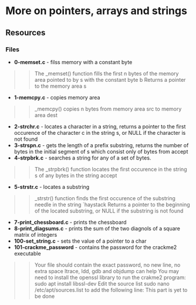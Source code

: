 # More on pointers, arrays and strings

## Resources

### Files

* **0-memset.c** - filss memory with a constant byte

>> The _memset() function fills the first n bytes of the memory area pointed to by s with the constant byte b
>>Returns a pointer to the memory area s

* **1-memcpy.c** - copies memory area

>> _memcpy() copies n bytes from memory area src to memory area dest

* **2-strchr.c** - locates a character in a string, returns a pointer to the first occurence of the character c in the string s, or NULL if the character is not found
* **3-strspn.c** - gets the length of a prefix substring, returns the number of bytes in the initial segment of s which consist only of bytes from accept
* **4-strpbrk.c** - searches a string for any of a set of bytes.

>>The _strpbrk() function locates the first occurence in the string s of any bytes in the string accept

* **5-strstr.c** - locates a substring

>> _strstr() function finds the first occurence of the substring needle in the string `haystack
>> Returns a pointer to the beginning of the located substring, or NULL if the substring is not found

* **7-print_chessboard.c** - prints the chessboard
* **8-print_diagsums.c** - prints the sum of the two diagnols of a square matrix of integers
* **100-set_string.c** - sets the value of a pointer to a char
* **101-crackme_password** - contains the password for the crackme2 executable

>> Your file should contain the exact password, no new line, no extra space
>> ltrace, ldd, gdb and objdump can help
>> You may need to install the openssl library to run the crakme2 program: sudo apt install libssl-dev
>> Edit the source list sudo nano /etc/apt/sources.list to add the following line:
>This part is yet to be done
